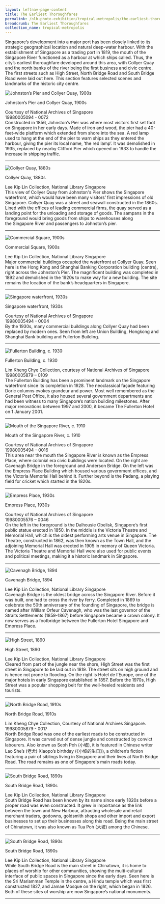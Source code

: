 ```yaml
---
layout: leftnav-page-content
title: The Earliest Thoroughfares
permalink: /nlb-photo-exhibition/tropical-metropolis/the-earliest-thoroughfares/
breadcrumb: The Earliest Thoroughfares
collection_name: tropical-metropolis
---
```

Singapore’s development into a major port has been closely linked to its strategic geographical location and natural deep-water harbour. With the establishment of Singapore as a trading port in 1819, the mouth of the Singapore River functioned as a harbour at which ships called. Thus, the city’s earliest thoroughfare developed around this area, with Collyer Quay and the north banks of the river being the first business and civic centre. The first streets such as High Street, North Bridge Road and South Bridge Road were laid out here.  This section features selected scenes and landmarks of the historic city centre.

<p></p>
<p></p>

![Johnston’s Pier and Collyer Quay, 1900s](/images/Sub1-1-Johnstons-Pier-And-Collyer-Quay.jpg)
<div class="custom-caption">
<div><p>Johnston’s Pier and Collyer Quay, 1900s</p></div>
<div>Courtesy of National Archives of Singapore</div>
<div>19980005094 - 0072</div>
</div>
Constructed in 1856, Johnston’s Pier was where most visitors first set foot on Singapore in her early days. Made of iron and wood, the pier had a 40-feet-wide platform which extended from shore into the sea. A red lamp used to hang at the end of the pier to warn ships as they entered the harbour, giving the pier its local name, ‘the red lamp’. It was demolished in 1935, replaced by nearby Clifford Pier which opened on 1933 to handle the increase in shipping traffic.
<p></p>
<p></p>
<hr>

![Collyer Quay, 1880s](/images/Sub1-2-Quay.jpg)
<div class="custom-caption">
<div><p>Collyer Quay, 1880s</p></div>
<div>Lee Kip Lin Collection, National Library Singapore</div>
</div>
This view of Collyer Quay from Johnston's Pier shows the Singapore waterfront, which would have been many visitors’ first impressions of old Singapore. Collyer Quay was a street and seawall constructed in the 1860s. Lined with the offices of leading commercial firms, the quay served as a landing point for the unloading and storage of goods. The sampans in the foreground would bring goods from ships to warehouses along the Singapore River and passengers to Johnston’s pier.
<p></p>
<p></p>
<hr>


![Commercial Square, 1900s](/images/Sub1-3-Commercial-Square.jpg)
<div class="custom-caption">
<div><p>Commercial Square, 1900s</p></div>
<div>Lee Kip Lin Collection, National Library Singapore</div>
</div>
Major commercial buildings occupied the waterfront at Collyer Quay. Seen here is the Hong Kong and Shanghai Banking Corporation building (centre), right across the Johnston’s Pier. The magnificent building was completed in 1892 and demolished in the 1920s to make way for a new building. The site remains the location of the bank’s headquarters in Singapore.
<p></p>
<p></p>
<hr>


![Singapore waterfront, 1930s](/images/Sub1-4-singapore-waterfront.jpg)
<div class="custom-caption">
<div><p>Singapore waterfront, 1930s</p></div>
<div>Courtesy of National Archives of Singapore</div>
<div>19980005494 - 0004</div>
</div>
By the 1930s, many commercial buildings along Collyer Quay had been replaced by modern ones. Seen from left are Union Building, Hongkong and Shanghai Bank building and Fullerton Building.
<p></p>
<p></p>
<hr>


![Fullerton Building, c. 1930](/images/Sub1-5-General-Post-Office-And-Singapore-Clubfullerton.jpg)
<div class="custom-caption">
<div><p>Fullerton Building, c. 1930</p></div>
<div>Lim Kheng Chye Collection, courtesy of National Archives of Singapore</div>
<div>19980005879 – 0109</div>
</div>
The Fullerton Building has been a prominent landmark on the Singapore waterfront since its completion in 1928. The neoclassical façade  featuring Doric columns evokes grandeur and power. Most well remembered as the General Post Office, it also housed several government departments and had been witness to many Singapore’s nation building milestones. After major renovations between 1997 and 2000, it became The Fullerton Hotel on 1 January 2001.
<p></p>
<p></p>
<hr>


![Mouth of the Singapore River, c. 1910](/images/Sub1-6.jpg)
<div class="custom-caption">
<div><p>Mouth of the Singapore River, c. 1910</p></div>
<div>Courtesy of National Archives of Singapore</div>
<div>19980005494 – 0016</div>
</div>
This area near the mouth the Singapore River is known as the Empress Place, where colonial era civic buildings were located. On the right are Cavenagh Bridge in the foreground and Anderson Bridge. On the left was the Empress Place Building which housed various government offices, and the Victoria Memorial Hall behind it. Further beyond is the Padang, a playing field for cricket which started in the 1820s.
<p></p>
<p></p>
<hr>


![Empress Place, 1930s](/images/Sub1-7-Town-Hall.jpg)
<div class="custom-caption">
<div><p>Empress Place, 1930s</p></div>
<div>Courtesy of National Archives of Singapore</div>
<div>19980005576 – 0046</div>
</div>
On the left in the foreground is the Dalhousie Obelisk, Singapore’s first public statue erected in 1850. In the middle is the Victoria Theatre and Memorial Hall, which is the oldest performing arts venue in Singapore. The Theatre, constructed in 1862, was then known as the Town Hall, and the adjoining Memorial Hall was erected in 1905 in memory of Queen Victoria. The Victoria Theatre and Memorial Hall were also used for public events and political meetings, making it a historic landmark in Singapore.
<p></p>
<p></p>
<hr>


![Cavenagh Bridge, 1894](/images/Sub1-8-Cavenagh-Bridge.jpg)
<div class="custom-caption">
<div><p>Cavenagh Bridge, 1894</p></div>
<div>Lee Kip Lin Collection, National Library Singapore</div>
</div>
Cavenagh Bridge is the oldest bridge across the Singapore River. Before it was built, one had to cross the river by ferry. Completed in 1869 to celebrate the 50th anniversary of the founding of Singapore, the bridge is named after William Orfeur Cavenagh, who was the last governor of the Straits Settlements (1859-1867) before Singapore became a crown colony. It now serves as a footbridge between the Fullerton Hotel Singapore and Empress Place.
<p></p>
<p></p>
<hr>


![High Street, 1890](/images/Sub1-9-Hotel-Del-Europe-High-Street.jpg)
<div class="custom-caption">
<div><p>High Street, 1890</p></div>
<div>Lee Kip Lin Collection, National Library Singapore</div>
</div>
Cleared from part of the jungle near the shore, High Street was the first street in Singapore to be laid out in 1819. The street sits on high ground and is hence not prone to flooding. On the right is Hotel de l'Europe, one of the major hotels in early Singapore established in 1857. Before the 1970s, High Street was a popular shopping belt for the well-heeled residents and tourists.
<p></p>
<p></p>
<hr>


![North Bridge Road, 1910s](/images/Sub1-10-North-Bridge-Road.jpg)
<div class="custom-caption">
<div><p>North Bridge Road, 1910s</p></div>
<div>Lim Kheng Chye Collection, Courtesy of National Archives Singapore.</div>
<div>19980005879 - 0017</div>
</div>
North Bridge Road was one of the earliest roads to be constructed in Singapore. It was carved out of dense jungle and constructed by convict labourers. Also known as Seoh Poh (小坡), it is featured in Chinese writer Lao She’s (老舍) Xiaopo’s birthday (《小坡的生日》), a children’s fiction featuring a pair of siblings living in Singapore and their lives at North Bridge Road. The road remains as one of Singapore's main roads today.
<p></p>
<p></p>
<hr>


![South Bridge Road, 1890s](/images/Sub1-11-Central-Police-Station-And-Police-Court.jpg)
<div class="custom-caption">
<div><p>South Bridge Road, 1890s</p></div>
<div>Lee Kip Lin Collection, National Library Singapore</div>
</div>
South Bridge Road has been known by its name since early 1820s before a proper road was even constructed. It grew in importance as the link between the town and New Harbour, attracting wholesale and retail merchant traders, godowns, goldsmith shops and other import and export businesses to set up their businesses along this road. Being the main street of Chinatown, it was also known as Tua Poh (大坡) among the Chinese.
<p></p>
<p></p>
<hr>


![South Bridge Road, 1890s](/images/Sub1-12-North-Bridge-Road.jpg)
<div class="custom-caption">
<div><p>South Bridge Road, 1890s</p></div>
<div>Lee Kip Lin Collection, National Library Singapore</div>
</div>
While South Bridge Road is the main street in Chinatown, it is home to places of worship for other communities, showing the multi-cultural interface of public spaces in Singapore since the early days. Seen here is the Sri Mariamman Temple in the centre, a Hindu temple which was first constructed 1827, and Jamae Mosque on the right, which began in 1826. Both of these sites of worship are now Singapore’s national monuments.
<p></p>
<p></p>
<hr>
